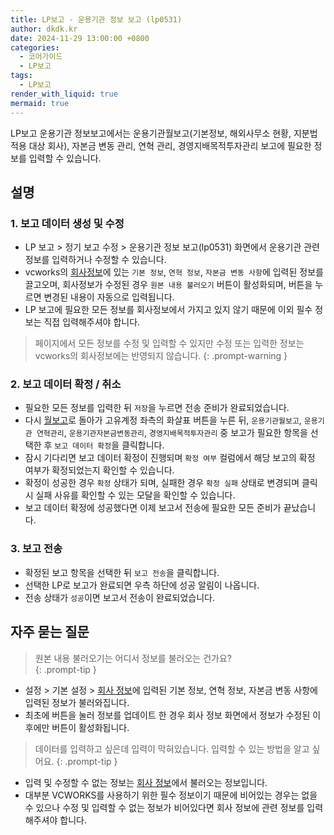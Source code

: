 ```yaml
---
title: LP보고 - 운용기관 정보 보고 (lp0531)
author: dkdk.kr
date: 2024-11-29 13:00:00 +0800
categories:
  - 코어가이드
  - LP보고
tags:
  - LP보고
render_with_liquid: true
mermaid: true
---
```

LP보고 운용기관 정보보고에서는 운용기관월보고(기본정보, 해외사무소 현황, 지분법적용 대상 회사), 자본금 변동 관리, 연혁 관리, 경영지배목적투자관리 보고에 필요한 정보를 입력할 수 있습니다.

## 설명  
### 1. 보고 데이터 생성 및 수정
- LP 보고 > 정기 보고 수정 > 운용기관 정보 보고(lp0531) 화면에서 운용기관 관련 정보를 입력하거나 수정할 수 있습니다. 
-  vcworks의 [회사정보](https://vcworks.kr/se0051)에 있는 `기본 정보`, `연혁 정보`, `자본금 변동 사항`에 입력된 정보를 끌고오며, 회사정보가 수정된 경우 `원본 내용 불러오기` 버튼이 활성화되며, 버튼을 누르면 변경된 내용이 자동으로 입력됩니다. 
- LP 보고에 필요한 모든 정보를 회사정보에서 가지고 있지 않기 때문에 이외 필수 정보는 직접 입력해주셔야 합니다. 

> 페이지에서 모든 정보를 수정 및 입력할 수 있지만 수정 또는 입력한 정보는 vcworks의 회사정보에는 반영되지 않습니다.
{: .prompt-warning }

### 2. 보고 데이터 확정 / 취소 
 - 필요한 모든 정보를 입력한 뒤 `저장`을 누르면 전송 준비가 완료되었습니다. 
- 다시 [월보고](https://vcworks.kr/lc0101)로 돌아가 고유계정 좌측의 화살표 버튼을 누른 뒤, `운용기관월보고`, `운용기관 연혁관리`, `운용기관자본금변동관리`, `경영지배목적투자관리` 중 보고가 필요한 항목을 선택한 후 `보고 데이터 확정`을 클릭합니다. 
- 잠시 기다리면 보고 데이터 확정이 진행되며 `확정 여부` 컬럼에서 해당 보고의 확정 여부가 확정되었는지 확인할 수 있습니다. 
- 확정이 성공한 경우 `확정` 상태가 되며, 실패한 경우 `확정 실패` 상태로 변경되며 클릭 시 실패 사유를 확인할 수 있는 모달을 확인할 수 있습니다. 
- 보고 데이터 확정에 성공했다면 이제 보고서 전송에 필요한 모든 준비가 끝났습니다.

### 3. 보고 전송 
- 확정된 보고 항목을 선택한 뒤 `보고 전송`을 클릭합니다. 
- 선택한 LP로 보고가 완료되면 우측 하단에 성공 알림이 나옵니다. 
- 전송 상태가 `성공`이면 보고서 전송이 완료되었습니다.

## 자주 묻는 질문 
> 원본 내용 불러오기는 어디서 정보를 불러오는 건가요?  
{: .prompt-tip }

- 설정 > 기본 설정 > [회사 정보](https://vcworks.kr/se0051)에 입력된 기본 정보, 연혁 정보, 자본금 변동 사항에 입력된 정보가 불러와집니다.
- 최초에 버튼을 눌러 정보를 업데이트 한 경우 회사 정보 화면에서 정보가 수정된 이후에만 버튼이 활성화됩니다. 

> 데이터를 입력하고 싶은데 입력이 막혀있습니다. 입력할 수 있는 방법을 알고 싶어요.
{: .prompt-tip }

- 입력 및 수정할 수 없는 정보는 [회사 정보](https://vcworks.kr/se0051)에서 불러오는 정보입니다. 
- 대부분 VCWORKS를 사용하기 위한 필수 정보이기 때문에 비어있는 경우는 없을 수 있으나 수정 및 입력할 수 없는 정보가 비어있다면 회사 정보에 관련 정보를 입력해주셔야 합니다.
